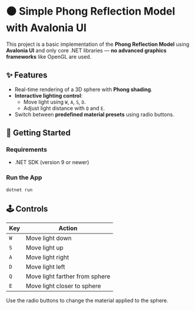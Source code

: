 # 🟠 Simple Phong Reflection Model with Avalonia UI

This project is a basic implementation of the **Phong Reflection Model** using **Avalonia UI** and only core .NET libraries — **no advanced graphics frameworks** like OpenGL are used.

## ✨ Features

- Real-time rendering of a 3D sphere with **Phong shading**.
- **Interactive lighting control**:
  - Move light using `W`, `A`, `S`, `D`.
  - Adjust light distance with `Q` and `E`.
- Switch between **predefined material presets** using radio buttons.

## 🚀 Getting Started

### Requirements

- .NET SDK (version 9 or newer)

### Run the App

```bash
dotnet run
```

## 🕹️ Controls

| Key     | Action                         |
|---------|--------------------------------|
| `W`     | Move light down                |
| `S`     | Move light up                  |
| `A`     | Move light right               |
| `D`     | Move light left                |
| `Q`     | Move light farther from sphere |
| `E`     | Move light closer to sphere    |

Use the radio buttons to change the material applied to the sphere.


